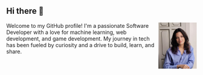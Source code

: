 ## Hi there 👋
<div style="display: flex; align-items: left;"> 
  <div style=" margin-right: 5px;">
    Welcome to my GitHub profile! I'm a passionate Software Developer with a love for machine learning, web development, and game development. My journey in tech has been fueled by curiosity and a drive to build, learn, and share.</div>
 <img src="SARAA.jpg" width=20%>
 </div> 
<!--
**Penorkaa/Penorkaa** is a ✨ _special_ ✨ repository because its `README.md` (this file) appears on your GitHub profile.

Here are some ideas to get you started:

- 🔭 I’m currently working on ...
- 🌱 I’m currently learning ...
- 👯 I’m looking to collaborate on ...
- 🤔 I’m looking for help with ...
- 💬 Ask me about ...
- 📫 How to reach me: ...
- 😄 Pronouns: ...
- ⚡ Fun fact: ...
-->
